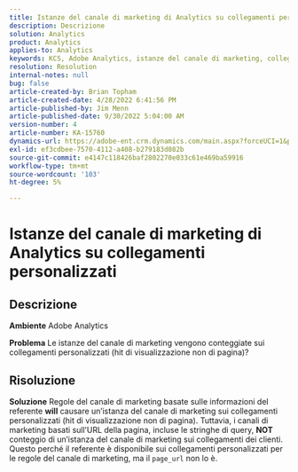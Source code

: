 ```yaml
---
title: Istanze del canale di marketing di Analytics su collegamenti personalizzati
description: Descrizione
solution: Analytics
product: Analytics
applies-to: Analytics
keywords: KCS, Adobe Analytics, istanze del canale di marketing, collegamenti personalizzati, domande frequenti
resolution: Resolution
internal-notes: null
bug: false
article-created-by: Brian Topham
article-created-date: 4/28/2022 6:41:56 PM
article-published-by: Jim Menn
article-published-date: 9/30/2022 5:04:00 AM
version-number: 4
article-number: KA-15760
dynamics-url: https://adobe-ent.crm.dynamics.com/main.aspx?forceUCI=1&pagetype=entityrecord&etn=knowledgearticle&id=f30e69e0-22c7-ec11-a7b6-0022480a1b03
exl-id: ef3cdbee-7570-4112-a408-b279183d082b
source-git-commit: e4147c118426baf2802270e033c61e469ba59916
workflow-type: tm+mt
source-wordcount: '103'
ht-degree: 5%

---
```


# Istanze del canale di marketing di Analytics su collegamenti personalizzati

## Descrizione


<b>Ambiente</b>
Adobe Analytics

<b>Problema</b>
Le istanze del canale di marketing vengono conteggiate sui collegamenti personalizzati (hit di visualizzazione non di pagina)?


## Risoluzione


<b>Soluzione</b>
Regole del canale di marketing basate sulle informazioni del referente <b>will</b> causare un’istanza del canale di marketing sui collegamenti personalizzati (hit di visualizzazione non di pagina).
Tuttavia, i canali di marketing basati sull’URL della pagina, incluse le stringhe di query, <b>NOT</b> conteggio di un’istanza del canale di marketing sui collegamenti dei clienti.
Questo perché il referente è disponibile sui collegamenti personalizzati per le regole del canale di marketing, ma il `page_url` non lo è.
